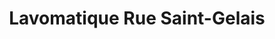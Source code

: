 ---
title: "Lavomatique Rue Saint-Gelais"
url: /niort/lavomatique-rue-saint-gelais/
shop: Wäscherei
---